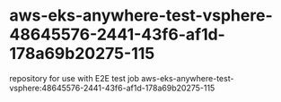 # aws-eks-anywhere-test-vsphere-48645576-2441-43f6-af1d-178a69b20275-115
repository for use with E2E test job aws-eks-anywhere-test-vsphere:48645576-2441-43f6-af1d-178a69b20275-115
